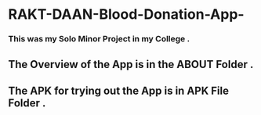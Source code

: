 # RAKT-DAAN-Blood-Donation-App-

### This was my Solo Minor Project in my College . 

## The Overview of the App is in the ABOUT Folder .

## The APK for trying out the App is in APK File Folder .
